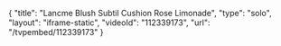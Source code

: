 {
    "title": "Lancme Blush Subtil Cushion  Rose Limonade",
    "type": "solo",
    "layout": "iframe-static",
    "videoId": "112339173",
    "url": "\/tvpembed\/112339173"
}